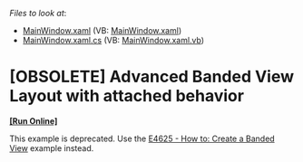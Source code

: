 <!-- default file list -->
*Files to look at*:

* [MainWindow.xaml](./CS/GridBandedView.Tutorial/MainWindow.xaml) (VB: [MainWindow.xaml](./VB/GridBandedView.Tutorial/MainWindow.xaml))
* [MainWindow.xaml.cs](./CS/GridBandedView.Tutorial/MainWindow.xaml.cs) (VB: [MainWindow.xaml.vb](./VB/GridBandedView.Tutorial/MainWindow.xaml.vb))
<!-- default file list end -->
# [OBSOLETE] Advanced Banded View Layout with attached behavior
<!-- run online -->
**[[Run Online]](https://codecentral.devexpress.com/e3471)**
<!-- run online end -->


<p>This example is deprecated. Use the <a href="https://www.devexpress.com/Support/Center/p/E4625">E4625 - How to: Create a Banded View</a> example instead.</p>

<br/>



